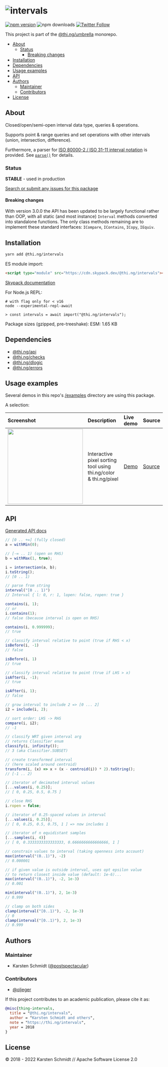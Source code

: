 <!-- This file is generated - DO NOT EDIT! -->

# ![intervals](https://media.thi.ng/umbrella/banners/thing-intervals.svg?bccef4df)

[![npm version](https://img.shields.io/npm/v/@thi.ng/intervals.svg)](https://www.npmjs.com/package/@thi.ng/intervals)
![npm downloads](https://img.shields.io/npm/dm/@thi.ng/intervals.svg)
[![Twitter Follow](https://img.shields.io/twitter/follow/thing_umbrella.svg?style=flat-square&label=twitter)](https://twitter.com/thing_umbrella)

This project is part of the
[@thi.ng/umbrella](https://github.com/thi-ng/umbrella/) monorepo.

- [About](#about)
  - [Status](#status)
    - [Breaking changes](#breaking-changes)
- [Installation](#installation)
- [Dependencies](#dependencies)
- [Usage examples](#usage-examples)
- [API](#api)
- [Authors](#authors)
  - [Maintainer](#maintainer)
  - [Contributors](#contributors)
- [License](#license)

## About

Closed/open/semi-open interval data type, queries & operations.

Supports point & range queries and set operations with other intervals
(union, intersection, difference).

Furthermore, a parser for [ISO 80000-2 / ISO 31-11 interval
notation](https://en.wikipedia.org/wiki/ISO_31-11#Sets) is provided. See
[`parse()`](https://docs.thi.ng/umbrella/intervals/modules.html#parse) for
details.

### Status

**STABLE** - used in production

[Search or submit any issues for this package](https://github.com/thi-ng/umbrella/issues?q=%5Bintervals%5D+in%3Atitle)

#### Breaking changes

With version 3.0.0 the API has been updated to be largely functional rather than
OOP, with all static (and most instance) `Interval` methods converted into
standalone functions. The only class methods remaining are to implement these
standard interfaces: `ICompare`, `IContains`, `ICopy`, `IEquiv`.

## Installation

```bash
yarn add @thi.ng/intervals
```

ES module import:

```html
<script type="module" src="https://cdn.skypack.dev/@thi.ng/intervals"></script>
```

[Skypack documentation](https://docs.skypack.dev/)

For Node.js REPL:

```text
# with flag only for < v16
node --experimental-repl-await

> const intervals = await import("@thi.ng/intervals");
```

Package sizes (gzipped, pre-treeshake): ESM: 1.65 KB

## Dependencies

- [@thi.ng/api](https://github.com/thi-ng/umbrella/tree/develop/packages/api)
- [@thi.ng/checks](https://github.com/thi-ng/umbrella/tree/develop/packages/checks)
- [@thi.ng/dlogic](https://github.com/thi-ng/umbrella/tree/develop/packages/dlogic)
- [@thi.ng/errors](https://github.com/thi-ng/umbrella/tree/develop/packages/errors)

## Usage examples

Several demos in this repo's
[/examples](https://github.com/thi-ng/umbrella/tree/develop/examples)
directory are using this package.

A selection:

| Screenshot                                                                                                           | Description                                                      | Live demo                                           | Source                                                                           |
|:---------------------------------------------------------------------------------------------------------------------|:-----------------------------------------------------------------|:----------------------------------------------------|:---------------------------------------------------------------------------------|
| <img src="https://raw.githubusercontent.com/thi-ng/umbrella/develop/assets/examples/pixel-sorting.png" width="240"/> | Interactive pixel sorting tool using thi.ng/color & thi.ng/pixel | [Demo](https://demo.thi.ng/umbrella/pixel-sorting/) | [Source](https://github.com/thi-ng/umbrella/tree/develop/examples/pixel-sorting) |

## API

[Generated API docs](https://docs.thi.ng/umbrella/intervals/)

```ts
// [0 .. +∞] (fully closed)
a = withMin(0);

// [-∞ .. 1) (open on RHS)
b = withMax(1, true);

i = intersection(a, b);
i.toString();
// [0 .. 1)

// parse from string
interval("[0 .. 1)")
// Interval { l: 0, r: 1, lopen: false, ropen: true }

contains(i, 1);
// or
i.contains(1);
// false (because interval is open on RHS)

contains(i, 0.999999);
// true

// classify interval relative to point (true if RHS < x)
isBefore(i, -1)
// false

isBefore(i, 1)
// true

// classify interval relative to point (true if LHS > x)
isAfter(i, -1);
// true

isAfter(i, 1);
// false

// grow interval to include 2 => [0 ... 2]
i2 = include(i, 2);

// sort order: LHS -> RHS
compare(i, i2);
// -1

// classify WRT given interval arg
// returns Classifier enum
classify(i, infinity());
// 3 (aka Classifier.SUBSET)

// create transformed interval
// (here scaled around centroid)
transform(i, (x) => x + (x - centroid(i)) * 2).toString();
// [-1 .. 2)

// iterator of decimated interval values
[...values(i, 0.25)];
// [ 0, 0.25, 0.5, 0.75 ]

// close RHS
i.ropen = false;

// iterator of 0.25-spaced values in interval
[...values(i, 0.25)];
// [ 0, 0.25, 0.5, 0.75, 1 ] => now includes 1

// iterator of n equidistant samples
[...samples(i, 4)]
// [ 0, 0.3333333333333333, 0.6666666666666666, 1 ]

// constrain values to interval (taking openness into account)
max(interval("(0..1)"), -2)
// 0.000001

// if given value is outside interval, uses opt epsilon value
// to return closest inside value (default: 1e-6)...
max(interval("(0..1)"), -2, 1e-3)
// 0.001

min(interval("(0..1)"), 2, 1e-3)
// 0.999

// clamp on both sides
clamp(interval("[0..1)"), -2, 1e-3)
// 0
clamp(interval("[0..1)"), 2, 1e-3)
// 0.999
```

## Authors

### Maintainer

- Karsten Schmidt ([@postspectacular](https://github.com/postspectacular))

### Contributors

- [@oljeger](https://github.com/oljeger)

If this project contributes to an academic publication, please cite it as:

```bibtex
@misc{thing-intervals,
  title = "@thi.ng/intervals",
  author = "Karsten Schmidt and others",
  note = "https://thi.ng/intervals",
  year = 2018
}
```

## License

&copy; 2018 - 2022 Karsten Schmidt // Apache Software License 2.0
